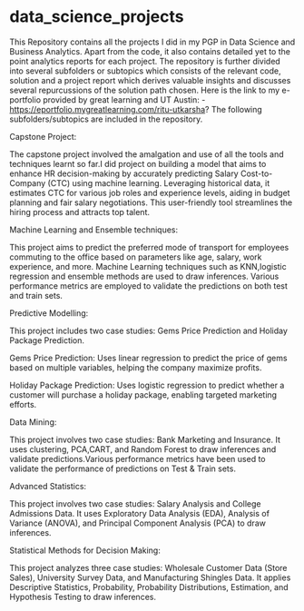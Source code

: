 # data_science_projects

This Repository contains all the projects I did in my PGP in Data Science and Business Analytics. Apart from the code, it also contains detailed yet to the point analytics reports for each project. The repository is further divided into several subfolders or subtopics which consists of the relevant code, solution and a project report which derives valuable insights and discusses several repurcussions of the solution path chosen. Here is the link to my e-portfolio provided by great learning and UT Austin: - https://eportfolio.mygreatlearning.com/ritu-utkarsha?
The following subfolders/subtopics are included in the repository.

Capstone Project:

The capstone project involved the amalgation and use of all the tools and techniques learnt so far.I did project on building a  model that aims to enhance HR decision-making by accurately predicting Salary Cost-to-Company (CTC) using machine learning. Leveraging historical data, it estimates CTC for various job roles and experience levels, aiding in budget planning and fair salary negotiations. This user-friendly tool streamlines the hiring process and attracts top talent.

Machine Learning and Ensemble techniques:

This project aims to predict the preferred mode of transport for employees commuting to the office based on parameters like age, salary, work experience, and more. Machine Learning techniques such as KNN,logistic regression and ensemble methods are used to draw inferences. Various performance metrics are employed to validate the predictions on both test and train sets.

Predictive Modelling:

This project includes two case studies: Gems Price Prediction and Holiday Package Prediction.

Gems Price Prediction: Uses linear regression to predict the price of gems based on multiple variables, helping the company maximize profits.

Holiday Package Prediction: Uses logistic regression to predict whether a customer will purchase a holiday package, enabling targeted marketing efforts.

Data Mining:

This project involves two case studies: Bank Marketing and Insurance. It uses clustering, PCA,CART, and Random Forest to draw inferences and validate predictions.Various performance metrics have been used to validate the performance of predictions on Test & Train sets.

Advanced Statistics:

This project involves two case studies: Salary Analysis and College Admissions Data. It uses Exploratory Data Analysis (EDA), Analysis of Variance (ANOVA), and Principal Component Analysis (PCA) to draw inferences.

Statistical Methods for Decision Making:

This project analyzes three case studies: Wholesale Customer Data (Store Sales), University Survey Data, and Manufacturing Shingles Data. It applies Descriptive Statistics, Probability, Probability Distributions, Estimation, and Hypothesis Testing to draw inferences.











